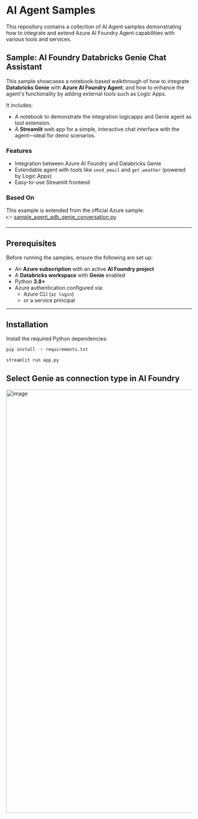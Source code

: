 # AI Agent Samples

This repository contains a collection of AI Agent samples demonstrating how to integrate and extend Azure AI Foundry Agent capabilities with various tools and services.

## Sample: AI Foundry Databricks Genie Chat Assistant

This sample showcases a notebook-based walkthrough of how to integrate **Databricks Genie** with **Azure AI Foundry Agent**, and how to enhance the agent's functionality by adding external tools such as Logic Apps.

It includes:
- A notebook to demonstrate the integration logicapps and Genie agent as tool extension.
- A **Streamlit** web app for a simple, interactive chat interface with the agent—ideal for demo scenarios.

### Features

- Integration between Azure AI Foundry and Databricks Genie
- Extendable agent with tools like `send_email` and `get_weather` (powered by Logic Apps)
- Easy-to-use Streamlit frontend

### Based On

This example is extended from the official Azure sample:  
👉 [sample_agent_adb_genie_conversation.py](https://github.com/Azure-Samples/AI-Foundry-Connections/blob/main/src/samples/python/sample_agent_adb_genie_conversation.py)

---

## Prerequisites

Before running the samples, ensure the following are set up:

- An **Azure subscription** with an active **AI Foundry project**
- A **Databricks workspace** with **Genie** enabled
- Python **3.8+**
- Azure authentication configured via:
  - Azure CLI (`az login`)
  - or a service principal

---

## Installation

Install the required Python dependencies:

```bash
pip install -r requirements.txt

streamlit run app.py

```

## Select Genie as connection type in AI Foundry

<img width="1999" height="1148" alt="image" src="https://github.com/user-attachments/assets/e19a83f1-db05-43c7-b805-925727ce462e" />
